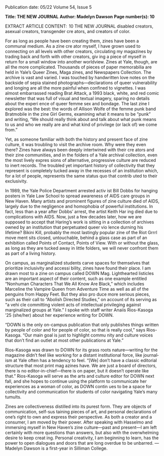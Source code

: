 Publication date: 05/22
Volume 54, Issue 5

**Title: THE NEW JOURNAL**
**Author: Madelyn Dawson**
**Page number(s): 10**

EXTRACT ARTICLE CONTENT:
 10
THE  NEW  JOURNAL
disabled creators, asexual creators, transgender cre­
ators, and creators of color.

For as long as people have been creating them, 
zines have been a communal medium. As a zine cre­
ator myself, I have grown used to connecting on all 
levels with other creators, circulating my magazines 
by trading back and forth with other creators, giv­
ing a piece of myself in return for a small window 
into another worldview. Zines at Yale, though, are all 
the more complicated. Thousands of pieces of paper 
memorabilia are held in Yale’s Queer Zines, Maga­
zines, and Newspapers Collection. The archive is vast 
and varied. I was touched by handwritten love notes 
on the backside of sepia stained photographs—decla­rations of queer vulnerability and longing are all the 
more painful when confined to vignettes. I was almost 
embarrassed reading Brat Attack, a 1993 black, white, 
and red comic newsletter that was full of visual and 
textual imagery, sparing no details about the experi­
ence of queer femme sex and bondage. The last zine 
I explored was the best: the words of Allison Wolfe 
of the femme punk band Bratmobile in the zine Girl 
Germs, examining what it means to be “punk” and 
writing, “We should really think about and talk about 
what punk means to us and who we really are and 
what kind of privilege (or lack of) we come from.”

Yet, as someone familiar with both the history and 
present face of zine culture, it was troubling to visit 
the archive room. Why were they even there? Zines 
have always been deeply intertwined with their cre­
ators and their zine communities, and in the folders of 
a Yale archival collection, even the most lively expres­
sions of alternative, progressive culture are reduced to 
inert records. The troubled yet important history of 
collectivity that they represent is completely tucked 
away in the recesses of an institution which, for a lot 
of people, represents the same status quo that contrib­
uted to their exclusivity. 

In 1989, the Yale Police Department arrested activ­
ist Bill Dobbs for hanging posters in Yale Law School 
to spread awareness of AIDS care groups in New 
Haven. Many artists and prominent figures of zine 
culture died of AIDS, largely due to the negligence 
and homophobia of powerful institutions. In fact, less 
than a year after Dobbs’ arrest, the artist Keith Har­
ing died due to complications with AIDS. Now, just 
a few decades later, how we are supposed to accept 
that Haring’s work is sitting in a collection of archives 
owned by an institution that perpetuated queer vio­
lence durning his lifetime? Bikini Kill, probably the 
most lastingly popular zine of the Riot Grrrl move­
ment sits closed, untouchable, behind a glass case as 
part of an exhibition called Points of Contact, Points of 
View. With or without the glass, as long as they are 
tucked away in little folders, we will never confront 
them as part of a living history.

On campus, as marginalized students carve spaces 
for themselves that prioritize inclusivity and accessi­
bility, zines have found their place. I am drawn most 
to a zine on campus called DOWN Mag. Lighthearted 
listicles are an important aspect of their content, such 
as one example entitled “Nonhuman Characters That 
We All Know Are Black,” which includes Marceline 
the Vampire Queen from Adventure Time as well as all 
of the penguins from Happy Feet. But they also pro­
duce more serious pieces, such as their call to “Abolish 
Directed Studies,” on account of its serving as “a vehi­
cle committing violent acts of intellectual privileging 
against marginalized groups at Yale.” I spoke with 
staff writer Anaiis Rios-Kasoga ’25 (she/her) about her 
experience writing for DOWN. 

“DOWN is the only on-campus publication that 
only publishes things written by people of color and 
for people of color, so that is really cool,” says Rios-
Kasoga. “Our main goal is just to highlight commu­
nity and culture voices that don’t find an outlet at 
most other publications at Yale.”

Rios-Kasoga was drawn to DOWN for its grass­
roots nature—writing for the magazine didn’t feel like 
working for a distant institutional force, like journal­
ism at Yale often has a tendency to feel. “[We] don’t 
have a classic editorial structure that most print mag­
azines have. We are just a board of directors, there is 
no editor-in-chief—there is on paper, but it doesn’t 
operate like that.” Rios-Kasoga will serve as the arts 
and culture editor for DOWN next fall, and she hopes 
to continue using the platform to communicate her 
experiences as a woman of color, as DOWN contin­
ues to be a space for collectivity and communication 
for students of color navigating Yale’s many tumults.

Zines are collectiveness distilled into its purest 
form. They are objects of communication, self-sus­
taining pieces of art, and personal declarations of one’s 
right to own and express their perspective. As both a 
creator and a consumer, I am moved by their power. 
After speaking with Hasselmo and immersing myself 
in New Haven’s zine culture—past and present—I 
am left certainly with more questions than answers, 
but also with the overwhelming desire to keep creat­
ing. Personal creativity, I am beginning to learn, has 
the power to open dialogues and doors that are long 
overdue to be unbarred.
—Madelyn Dawson is a first-year in Silliman College.